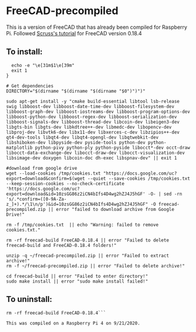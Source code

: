 # FreeCAD-precompiled
This is a version of FreeCAD that has already been compiled for Raspberry Pi. Followed [Scruss's tutorial](https://scruss.com/blog/2020/02/16/freecad-on-raspberry-pi-4/) for FreeCAD version 0.18.4  
## To install:  
```function error {
  echo -e "\e[31m$1\e[39m"
  exit 1
}

# Get dependencies
DIRECTORY="$(dirname "$(dirname "$(dirname "$0")")")"

sudo apt-get install -y "cmake build-essential libtool lsb-release swig libboost-dev libboost-date-time-dev libboost-filesystem-dev libboost-graph-dev libboost-iostreams-dev libboost-program-options-dev libboost-python-dev libboost-regex-dev libboost-serialization-dev libboost-signals-dev libboost-thread-dev libcoin-dev libeigen3-dev libgts-bin libgts-dev libkdtree++-dev libmedc-dev libopencv-dev libproj-dev libvtk6-dev libx11-dev libxerces-c-dev libzipios++-dev qt4-dev-tools libqt4-dev libqt4-opengl-dev libqtwebkit-dev libshiboken-dev libpyside-dev pyside-tools python-dev python-matplotlib python-pivy python-ply python-pyside libocct*-dev occt-draw libocct-data-exchange-dev libocct-draw-dev libocct-visualization-dev libsimage-dev doxygen libcoin-doc dh-exec libspnav-dev" || exit 1

#download from google drive
wget --load-cookies /tmp/cookies.txt "https://docs.google.com/uc?export=download&confirm=$(wget --quiet --save-cookies /tmp/cookies.txt --keep-session-cookies --no-check-certificate 'https://docs.google.com/uc?export=download&id=10zsGG86z2iCN4bIfs4D4wg2hZJ4J5hGF' -O- | sed -rn 's/.*confirm=([0-9A-Za-z_]+).*/\1\n/p')&id=10zsGG86z2iCN4bIfs4D4wg2hZJ4J5hGF" -O freecad-precompiled.zip || error "failed to download archive from Google Drive!"

rm -f /tmp/cookies.txt  || echo "Warning: failed to remove cookies.txt."

rm -rf freecad-build FreeCAD-0.18.4 || error "Failed to delete freecad-build and FreeCAD-0.18.4 folders!"

unzip -q ~/freecad-precompiled.zip || error "Failed to extract archive!"
rm -f ~/freecad-precompiled.zip || error "Failed to delete archive!"

cd freecad-build || error "Failed to enter directory!"
sudo make install || error "sudo make install failed!"
```
## To uninstall:  
```sudo rm -f $(cat ~/freecad-build/install_manifest.txt)
rm -rf freecad-build FreeCAD-0.18.4```

This was compiled on a Raspberry Pi 4 on 9/21/2020.
